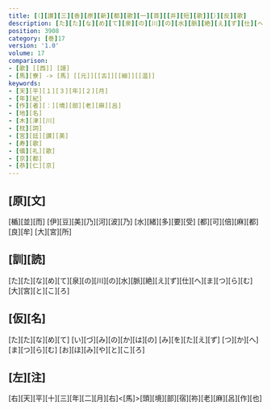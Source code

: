 ```yaml
---
title: [（][讃][三][香][原][新][都][歌][一][首][[并][短][歌]][）][反][歌]
description: [た][た][な][め][て][泉][の][川][の][水][脈][絶][え][ず][仕][へ][ま][つ][ら][む][大][宮][と][こ][ろ]
position: 3908
category: [巻]17
version: '1.0'
volume: 17
comparison:
- [歌] [[西]] [謌]
- [馬][寮] -> [馬] [[元]][[古]][[細]][[温]]
keywords:
- [天][平][１][３][年][２][月]
- [年][紀]
- [作][者][：][境][部][老][麻][呂]
- [地][名]
- [木][津][川]
- [枕][詞]
- [宮][廷][讃][美]
- [寿][歌]
- [儀][礼][歌]
- [京][都]
- [恭][仁][京]
---
```


## [原][文]

[楯][並][而] [伊][豆][美][乃][河][波][乃] [水][緒][多][要][受] [都][可][倍][麻][都][良][牟] [大][宮][所]

## [訓][読]

[た][た][な][め][て][泉][の][川][の][水][脈][絶][え][ず][仕][へ][ま][つ][ら][む][大][宮][と][こ][ろ]

## [仮][名]

[た][た][な][め][て] [い][づ][み][の][か][は][の] [み][を][た][え][ず] [つ][か][へ][ま][つ][ら][む] [お][ほ][み][や][と][こ][ろ]

## [左][注]

[右][天][平][十][三][年][二][月][右]<[馬]>[頭][境][部][宿][祢][老][麻][呂][作][也]
